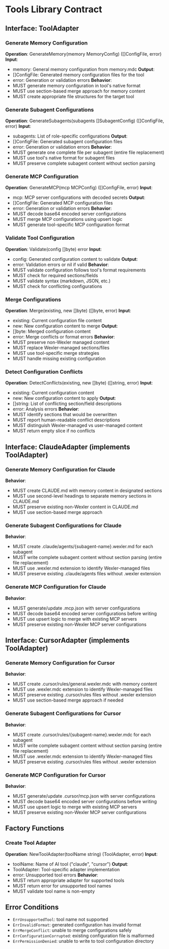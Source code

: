 # Tools Library Contract

## Interface: ToolAdapter

### Generate Memory Configuration
**Operation**: GenerateMemory(memory MemoryConfig) ([]ConfigFile, error)
**Input**:
  - memory: General memory configuration from memory.mdc
**Output**:
  - []ConfigFile: Generated memory configuration files for the tool
  - error: Generation or validation errors
**Behavior**:
  - MUST generate memory configuration in tool's native format
  - MUST use section-based merge approach for memory content
  - MUST create appropriate file structures for the target tool

### Generate Subagent Configurations
**Operation**: GenerateSubagents(subagents []SubagentConfig) ([]ConfigFile, error)
**Input**:
  - subagents: List of role-specific configurations
**Output**:
  - []ConfigFile: Generated subagent configuration files
  - error: Generation or validation errors
**Behavior**:
  - MUST generate one complete file per subagent (entire file replacement)
  - MUST use tool's native format for subagent files
  - MUST preserve complete subagent content without section parsing

### Generate MCP Configuration
**Operation**: GenerateMCP(mcp MCPConfig) ([]ConfigFile, error)
**Input**:
  - mcp: MCP server configurations with decoded secrets
**Output**:
  - []ConfigFile: Generated MCP configuration files
  - error: Generation or validation errors
**Behavior**:
  - MUST decode base64 encoded server configurations
  - MUST merge MCP configurations using upsert logic
  - MUST generate tool-specific MCP configuration format

### Validate Tool Configuration
**Operation**: Validate(config []byte) error
**Input**:
  - config: Generated configuration content to validate
**Output**:
  - error: Validation errors or nil if valid
**Behavior**:
  - MUST validate configuration follows tool's format requirements
  - MUST check for required sections/fields
  - MUST validate syntax (markdown, JSON, etc.)
  - MUST check for conflicting configurations

### Merge Configurations
**Operation**: Merge(existing, new []byte) ([]byte, error)
**Input**:
  - existing: Current configuration file content
  - new: New configuration content to merge
**Output**:
  - []byte: Merged configuration content
  - error: Merge conflicts or format errors
**Behavior**:
  - MUST preserve non-Wexler managed content
  - MUST replace Wexler-managed sections/files
  - MUST use tool-specific merge strategies
  - MUST handle missing existing configuration

### Detect Configuration Conflicts
**Operation**: DetectConflicts(existing, new []byte) ([]string, error)
**Input**:
  - existing: Current configuration content
  - new: New configuration content to apply
**Output**:
  - []string: List of conflicting section/field descriptions
  - error: Analysis errors
**Behavior**:
  - MUST identify sections that would be overwritten
  - MUST report human-readable conflict descriptions
  - MUST distinguish Wexler-managed vs user-managed content
  - MUST return empty slice if no conflicts

## Interface: ClaudeAdapter (implements ToolAdapter)

### Generate Memory Configuration for Claude
**Behavior**:
  - MUST create CLAUDE.md with memory content in designated sections
  - MUST use second-level headings to separate memory sections in CLAUDE.md
  - MUST preserve existing non-Wexler content in CLAUDE.md
  - MUST use section-based merge approach

### Generate Subagent Configurations for Claude
**Behavior**:
  - MUST create .claude/agents/{subagent-name}.wexler.md for each subagent
  - MUST write complete subagent content without section parsing (entire file replacement)
  - MUST use .wexler.md extension to identify Wexler-managed files
  - MUST preserve existing .claude/agents files without .wexler extension

### Generate MCP Configuration for Claude
**Behavior**:
  - MUST generate/update .mcp.json with server configurations
  - MUST decode base64 encoded server configurations before writing
  - MUST use upsert logic to merge with existing MCP servers
  - MUST preserve existing non-Wexler MCP server configurations

## Interface: CursorAdapter (implements ToolAdapter)

### Generate Memory Configuration for Cursor
**Behavior**:
  - MUST create .cursor/rules/general.wexler.mdc with memory content
  - MUST use .wexler.mdc extension to identify Wexler-managed files
  - MUST preserve existing .cursor/rules files without .wexler extension
  - MUST use section-based merge approach if needed

### Generate Subagent Configurations for Cursor
**Behavior**:
  - MUST create .cursor/rules/{subagent-name}.wexler.mdc for each subagent
  - MUST write complete subagent content without section parsing (entire file replacement)
  - MUST use .wexler.mdc extension to identify Wexler-managed files
  - MUST preserve existing .cursor/rules files without .wexler extension

### Generate MCP Configuration for Cursor  
**Behavior**:
  - MUST generate/update .cursor/mcp.json with server configurations
  - MUST decode base64 encoded server configurations before writing
  - MUST use upsert logic to merge with existing MCP servers
  - MUST preserve existing non-Wexler MCP server configurations

## Factory Functions

### Create Tool Adapter
**Operation**: NewToolAdapter(toolName string) (ToolAdapter, error)
**Input**:
  - toolName: Name of AI tool ("claude", "cursor")
**Output**:
  - ToolAdapter: Tool-specific adapter implementation
  - error: Unsupported tool errors
**Behavior**:
  - MUST return appropriate adapter for supported tools
  - MUST return error for unsupported tool names
  - MUST validate tool name is non-empty

## Error Conditions
- `ErrUnsupportedTool`: tool name not supported
- `ErrInvalidFormat`: generated configuration has invalid format
- `ErrMergeConflict`: unable to merge configurations safely
- `ErrConfigurationCorrupted`: existing configuration file is malformed
- `ErrPermissionDenied`: unable to write to tool configuration directory